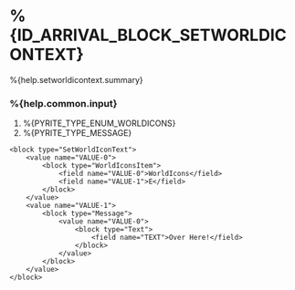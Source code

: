 # %{ID_ARRIVAL_BLOCK_SETWORLDICONTEXT}

%{help.setworldicontext.summary}

### %{help.common.input}

1. %{PYRITE_TYPE_ENUM_WORLDICONS}
2. %{PYRITE_TYPE_MESSAGE}

```
<block type="SetWorldIconText">
    <value name="VALUE-0">
        <block type="WorldIconsItem">
            <field name="VALUE-0">WorldIcons</field>
            <field name="VALUE-1">E</field>
        </block>
    </value>
    <value name="VALUE-1">
        <block type="Message">
            <value name="VALUE-0">
                <block type="Text">
                    <field name="TEXT">Over Here!</field>
                </block>
            </value>
        </block>
    </value>
</block>
```
